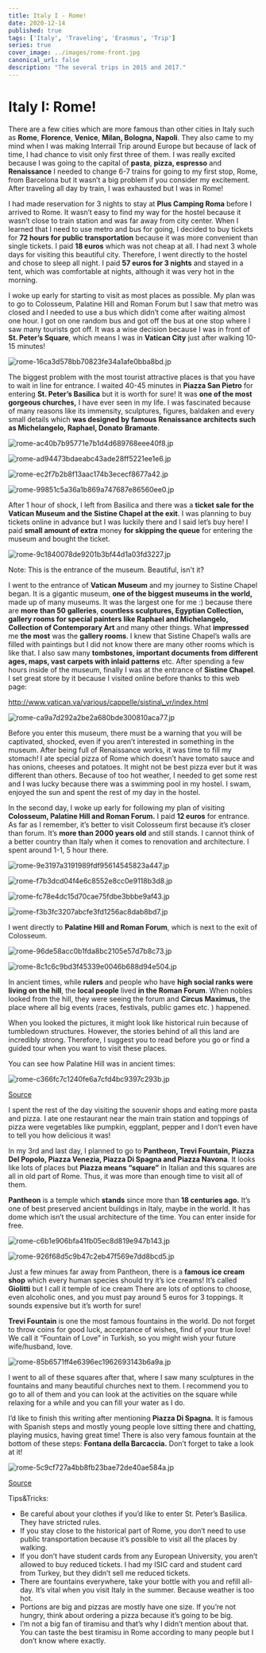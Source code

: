 ```yaml
---
title: Italy I - Rome!
date: 2020-12-14
published: true
tags: ['Italy', 'Traveling', 'Erasmus', 'Trip']
series: true
cover_image: ../images/rome-front.jpg
canonical_url: false
description: "The several trips in 2015 and 2017."
---
```


Italy I: Rome!
==============

There are a few cities which are more famous than other cities in Italy such as **Rome**, **Florence**, **Venice**, **Milan, Bologna, Napoli**. They also came to my mind when I was making Interrail Trip around Europe but because of lack of time, I had chance to visit only first three of them. I was really excited because I was going to the capital of **pasta**, **pizza, espresso** and **Renaissance** I needed to change 6-7 trains for going to my first stop, Rome, from Barcelona but it wasn’t a big problem if you consider my excitement. After traveling all day by train, I was exhausted but I was in Rome!

I had made reservation for 3 nights to stay at **Plus Camping Roma** before I arrived to Rome. It wasn’t easy to find my way for the hostel because it wasn’t close to train station and was far away from city center. When I learned that I need to use metro and bus for going, I decided to buy tickets for **72 hours for public transportation** because it was more convenient than single tickets. I paid **18 euros** which was not cheap at all. I had next 3 whole days for visiting this beautiful city. Therefore, I went directly to the hostel and chose to sleep all night. I paid **57 euros for 3 nights** and stayed in a tent, which was comfortable at nights, although it was very hot in the morning.

I woke up early for starting to visit as most places as possible. My plan was to go to Colosseum, Palatine Hill and Roman Forum but I saw that metro was closed and I needed to use a bus which didn’t come after waiting almost one hour. I got on one random bus and got off the bus at one stop where I saw many tourists got off. It was a wise decision because I was in front of **St. Peter’s Square**, which means I was in **Vatican City** just after walking 10-15 minutes!

![rome-16ca3d578bb70823fe34a1afe0bba8bd.jp](https://d1bvpoagx8hqbg.cloudfront.net/originals/rome-16ca3d578bb70823fe34a1afe0bba8bd.jpg)

The biggest problem with the most tourist attractive places is that you have to wait in line for entrance. I waited 40-45 minutes in **Piazza San Pietro** for entering **St. Peter’s Basilica** but it is worth for sure! It was **one of the most gorgeous churches,** I have ever seen in my life. I was fascinated because of many reasons like its immensity, sculptures, figures, baldaken and every small details which **was designed by famous** **Renaissance architects such as Michelangelo, Raphael, Donato** **Bramante**.

![rome-ac40b7b95771e7b1d4d689768eee40f8.jp](https://d1bvpoagx8hqbg.cloudfront.net/originals/rome-ac40b7b95771e7b1d4d689768eee40f8.jpg)

![rome-ad94473bdaeabc43ade28ff5221ee1e6.jp](https://d1bvpoagx8hqbg.cloudfront.net/originals/rome-ad94473bdaeabc43ade28ff5221ee1e6.jpg)

![rome-ec2f7b2b8f13aac174b3ececf8677a42.jp](https://d1bvpoagx8hqbg.cloudfront.net/originals/rome-ec2f7b2b8f13aac174b3ececf8677a42.jpg)

![rome-99851c5a36a1b869a747687e86560ee0.jp](https://d1bvpoagx8hqbg.cloudfront.net/originals/rome-99851c5a36a1b869a747687e86560ee0.jpg)

After 1 hour of shock, I left from Basilica and there was a **ticket sale for the Vatican Museum and the Sistine Chapel at the exit**. I was planning to buy tickets online in advance but I was luckily there and I said let’s buy here! I paid **small amount of extra** money **for skipping the queue** for entering the museum and bought the ticket.

![rome-9c1840078de9201b3bf44d1a03fd3227.jp](https://d1bvpoagx8hqbg.cloudfront.net/originals/rome-9c1840078de9201b3bf44d1a03fd3227.jpg)

Note: This is the entrance of the museum. Beautiful, isn't it?

I went to the entrance of **Vatican Museum** and my journey to Sistine Chapel began. It is a gigantic museum, **one of the biggest museums in the world,** made up of many museums. It was the largest one for me :) because there are **more than 50 galleries**, **countless sculptures, Egyptian Collection, gallery rooms for special painters like Raphael and Michelangelo, Collection of Contemporary Art** and many other things. What **impressed** me **the most** was the **gallery rooms**. I knew that Sistine Chapel’s walls are filled with paintings but I did not know there are many other rooms which is like that. I also saw many **tombstones, important documents from different ages, maps, vast carpets with inlaid patterns** etc. After spending a few hours inside of the museum, finally I was at the entrance of **Sistine Chapel**. I set great store by it because I visited online before thanks to this web page:

http://www.vatican.va/various/cappelle/sistina\_vr/index.html

![rome-ca9a7d292a2be2a680bde300810aca77.jp](https://d1bvpoagx8hqbg.cloudfront.net/originals/rome-ca9a7d292a2be2a680bde300810aca77.jpg)

Before you enter this museum, there must be a warning that you will be captivated, shocked, even if you aren’t interested in something in the museum. After being full of Renaissance works, it was time to fill my stomach! I ate special pizza of Rome which doesn’t have tomato sauce and has onions, cheeses and potatoes. It might not be best pizza ever but it was different than others. Because of too hot weather, I needed to get some rest and I was lucky because there was a swimming pool in my hostel. I swam, enjoyed the sun and spent the rest of my day in the hostel.

In the second day, I woke up early for following my plan of visiting **Colosseum, Palatine Hill and Roman Forum.** I paid **12 euros** for entrance. As far as I remember, it’s better to visit Colosseum first because it’s closer than forum. It’s **more than 2000 years old** and still stands. I cannot think of a better country than Italy when it comes to renovation and architecture. I spent around 1-1, 5 hour there.

![rome-9e3197a3191989fdf95614545823a447.jp](https://d1bvpoagx8hqbg.cloudfront.net/originals/rome-9e3197a3191989fdf95614545823a447.jpg)

![rome-f7b3dcd04f4e6c8552e8cc0e9118b3d8.jp](https://d1bvpoagx8hqbg.cloudfront.net/originals/rome-f7b3dcd04f4e6c8552e8cc0e9118b3d8.jpg)

![rome-fc78e4dc15d70cae75fdbe3bbbe9af43.jp](https://d1bvpoagx8hqbg.cloudfront.net/originals/rome-fc78e4dc15d70cae75fdbe3bbbe9af43.jpg)

![rome-f3b3fc3207abcfe3fd1256ac8dab8bd7.jp](https://d1bvpoagx8hqbg.cloudfront.net/originals/rome-f3b3fc3207abcfe3fd1256ac8dab8bd7.jpg)

I went directly to **Palatine Hill and Roman Forum**, which is next to the exit of Colosseum.

![rome-96de58acc0b1fda8bc2105e57d7b8c73.jp](https://d1bvpoagx8hqbg.cloudfront.net/originals/rome-96de58acc0b1fda8bc2105e57d7b8c73.jpg)

![rome-8c1c6c9bd3f45339e0046b688d94e504.jp](https://d1bvpoagx8hqbg.cloudfront.net/originals/rome-8c1c6c9bd3f45339e0046b688d94e504.jpg)

In ancient times, while **rulers** and people who have **high social ranks were living on the hill**, the **local people** lived **in the Roman Forum**. When nobles looked from the hill, they were seeing the forum and **Circus Maximus,** the place where all big events (races, festivals, public games etc. ) happened.

When you looked the pictures, it might look like historical ruin because of tumbledown structures. However, the stories behind of all this land are incredibly strong. Therefore, I suggest you to read before you go or find a guided tour when you want to visit these places.

You can see how Palatine Hill was in ancient times:

![rome-c366fc7c1240fe6a7cfd4bc9397c293b.jp](https://d1bvpoagx8hqbg.cloudfront.net/originals/rome-c366fc7c1240fe6a7cfd4bc9397c293b.jpg)

[Source](https://upload.wikimedia.org/wikipedia/commons/thumb/2/2f/Palatin-legende.jpg/800px-Palatin-legende.jpg)

I spent the rest of the day visiting the souvenir shops and eating more pasta and pizza. I ate one restaurant near the main train station and toppings of pizza were vegetables like pumpkin, eggplant, pepper and I don’t even have to tell you how delicious it was!

In my 3rd and last day, I planned to go to **Pantheon, Trevi Fountain, Piazza Del Popolo, Piazza Venezia, Piazza Di Spagna and Piazza Navona**. It looks like lots of places but **Piazza means “square”** in Italian and this squares are all in old part of Rome. Thus, it was more than enough time to visit all of them.

**Pantheon** is a temple which **stands** since more than **18 centuries ago.** It’s one of best preserved ancient buildings in Italy, maybe in the world. It has dome which isn’t the usual architecture of the time. You can enter inside for free.

![rome-c6b1e906bfa41fb05ec8d819e947b143.jp](https://d1bvpoagx8hqbg.cloudfront.net/originals/rome-c6b1e906bfa41fb05ec8d819e947b143.jpg)

![rome-926f68d5c9b47c2eb47f569e7dd8bcd5.jp](https://d1bvpoagx8hqbg.cloudfront.net/originals/rome-926f68d5c9b47c2eb47f569e7dd8bcd5.jpg)

Just a few minues far away from Pantheon, there is a **famous ice cream shop** which every human species should try it’s ice creams! It’s called **Giolitti** but I call it temple of ice cream There are lots of options to choose, even alcoholic ones, and you must pay around 5 euros for 3 toppings. It sounds expensive but it’s worth for sure!

**Trevi Fountain** is one the most famous fountains in the world. Do not forget to throw coins for good luck, acceptance of wishes, find of your true love! We call it “Fountain of Love” in Turkish, so you might wish your future wife/husband, love.

![rome-85b6571ff4e6396ec1962693143b6a9a.jp](https://d1bvpoagx8hqbg.cloudfront.net/originals/rome-85b6571ff4e6396ec1962693143b6a9a.jpg)

I went to all of these squares after that, where I saw many sculptures in the fountains and many beautiful churches next to them. I recommend you to go to all of them and you can look at the activities on the square while relaxing for a while and you can fill your water as I do.

I’d like to finish this writing after mentioning **Piazza Di Spagna.** It is famous with Spanish steps and mostly young people love sitting there and chatting, playing musics, having great time! There is also very famous fountain at the bottom of these steps: **Fontana della Barcaccia.** Don’t forget to take a look at it!

![rome-5c9cf727a4bb8fb23bae72de40ae584a.jp](https://d1bvpoagx8hqbg.cloudfront.net/originals/rome-5c9cf727a4bb8fb23bae72de40ae584a.jpg)

[Source](https://www.telegraph.co.uk/content/dam/Travel/leadAssets/32/06/spanish_steps_3206492a-xlarge.gif)

Tips&Tricks:

*   Be careful about your clothes if you’d like to enter St. Peter’s Basilica. They have stricted rules.
*   If you stay close to the historical part of Rome, you don’t need to use public transportation because it’s possible to visit all the places by walking.
*   If you don’t have student cards from any European University, you aren’t allowed to buy reduced tickets. I had my ISIC card and student card from Turkey, but they didn’t sell me reduced tickets.
*   There are fountains everywhere, take your bottle with you and refill all-day. It’s vital when you visit Italy in the summer. Because weather is too hot.
*   Portions are big and pizzas are mostly have one size. If you’re not hungry, think about ordering a pizza because it’s going to be big.
*   I’m not a big fan of tiramisu and that’s why I didn’t mention about that. You can taste the best tiramisu in Rome according to many people but I don’t know where exactly.
